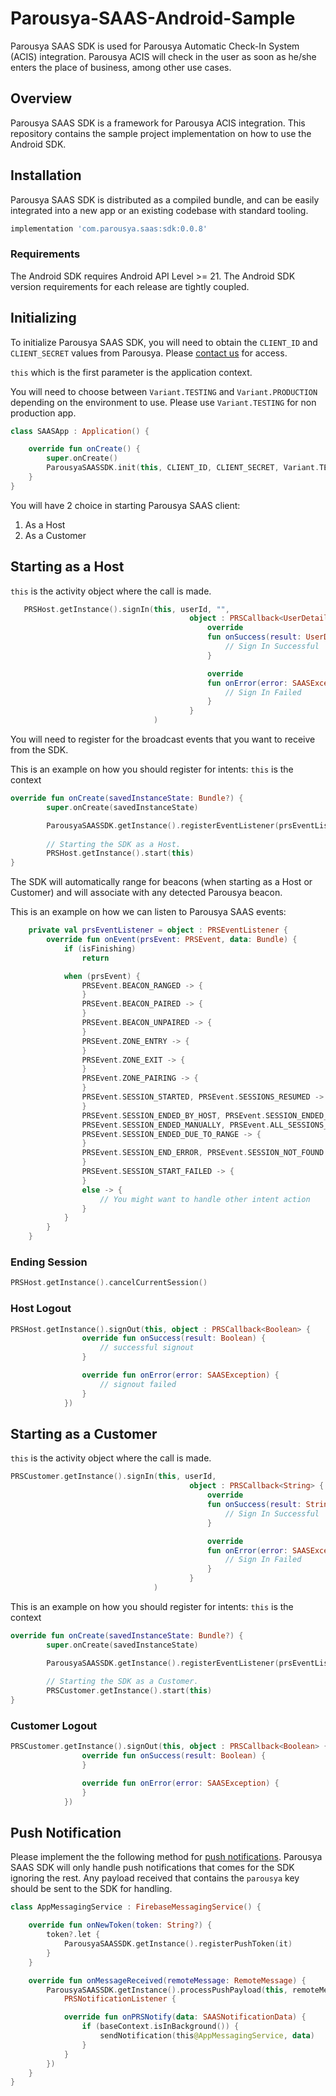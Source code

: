 # Parousya-SAAS-Android-Sample
Parousya SAAS SDK is used for Parousya Automatic Check-In System (ACIS) integration. Parousya ACIS will check in the user as soon as he/she enters the place of business, among other use cases.

## Overview
Parousya SAAS SDK is a framework for Parousya ACIS integration.  This repository contains the sample project implementation on how to use the Android SDK.

## Installation 
Parousya SAAS SDK is distributed as a compiled bundle, and can be easily integrated into a new app or an existing codebase with standard tooling.

```ruby
implementation 'com.parousya.saas:sdk:0.0.8'
```

### Requirements

The Android SDK requires Android API Level >= 21. The Android SDK version requirements for each release are tightly coupled.

## Initializing
To initialize Parousya SAAS SDK, you will need to obtain the `CLIENT_ID` and `CLIENT_SECRET` values from Parousya. Please [contact us](https://www.parousya.com/contact) for access.

`this` which is the first parameter is the application context.

You will need to choose between `Variant.TESTING` and `Variant.PRODUCTION` depending on the environment to use. Please use `Variant.TESTING` for non production app.

```kotlin
class SAASApp : Application() {

    override fun onCreate() {
        super.onCreate()
        ParousyaSAASSDK.init(this, CLIENT_ID, CLIENT_SECRET, Variant.TESTING)
    }
}
```

You will have 2 choice in starting Parousya SAAS client:
1. As a Host
2. As a Customer

## Starting as a Host
`this` is the activity object where the call is made.

```kotlin
   PRSHost.getInstance().signIn(this, userId, "",
                                        object : PRSCallback<UserDetails> {
                                            override
                                            fun onSuccess(result: UserDetails) {
                                                // Sign In Successful
                                            }

                                            override
                                            fun onError(error: SAASException) {
                                                // Sign In Failed
                                            }
                                        }
                                )
```
You will need to register for the broadcast events that you want to receive from the SDK.

This is an example on how you should register for intents: `this` is the context

```kotlin
override fun onCreate(savedInstanceState: Bundle?) {
        super.onCreate(savedInstanceState)

		ParousyaSAASSDK.getInstance().registerEventListener(prsEventListener)
		
		// Starting the SDK as a Host.
		PRSHost.getInstance().start(this)
}
```
The SDK will automatically range for beacons (when starting as a Host or Customer) and will associate with any detected Parousya beacon.

This is an example on how we can listen to Parousya SAAS events:
```kotlin
    private val prsEventListener = object : PRSEventListener {
        override fun onEvent(prsEvent: PRSEvent, data: Bundle) {
            if (isFinishing)
                return

            when (prsEvent) {
                PRSEvent.BEACON_RANGED -> {
                }
                PRSEvent.BEACON_PAIRED -> {
                }
                PRSEvent.BEACON_UNPAIRED -> {
                }
                PRSEvent.ZONE_ENTRY -> {
                }
                PRSEvent.ZONE_EXIT -> {
                }
                PRSEvent.ZONE_PAIRING -> {
                }
                PRSEvent.SESSION_STARTED, PRSEvent.SESSIONS_RESUMED -> {
                }
                PRSEvent.SESSION_ENDED_BY_HOST, PRSEvent.SESSION_ENDED_BY_CUSTOMER,
                PRSEvent.SESSION_ENDED_MANUALLY, PRSEvent.ALL_SESSIONS_ENDED_MANUALLY,
                PRSEvent.SESSION_ENDED_DUE_TO_RANGE -> {
                }
                PRSEvent.SESSION_END_ERROR, PRSEvent.SESSION_NOT_FOUND -> {
                }
                PRSEvent.SESSION_START_FAILED -> {
                }
                else -> {
					// You might want to handle other intent action
				}
            }
        }
    }
```

### Ending Session
```kotlin
PRSHost.getInstance().cancelCurrentSession()
```

### Host Logout
```kotlin
PRSHost.getInstance().signOut(this, object : PRSCallback<Boolean> {
                override fun onSuccess(result: Boolean) {
					// successful signout
                }

                override fun onError(error: SAASException) {
					// signout failed
                }
            })
```        
## Starting as a Customer

`this` is the activity object where the call is made.

```kotlin
PRSCustomer.getInstance().signIn(this, userId,
                                        object : PRSCallback<String> {
                                            override
                                            fun onSuccess(result: String) {
                                                // Sign In Successful
                                            }

                                            override
                                            fun onError(error: SAASException) {
                                                // Sign In Failed
                                            }
                                        }
                                )
```
This is an example on how you should register for intents: `this` is the context

```kotlin
override fun onCreate(savedInstanceState: Bundle?) {
        super.onCreate(savedInstanceState)

		ParousyaSAASSDK.getInstance().registerEventListener(prsEventListener)
		
		// Starting the SDK as a Customer.
		PRSCustomer.getInstance().start(this)
}
```

### Customer Logout
```kotlin
PRSCustomer.getInstance().signOut(this, object : PRSCallback<Boolean> {
                override fun onSuccess(result: Boolean) {
                }

                override fun onError(error: SAASException) {
                }
            })
```


## Push Notification
Please implement the the following method for [push notifications](https://firebase.google.com/docs/cloud-messaging/android/client "push notifications").  Parousya SAAS SDK will only handle push notifications that comes for the SDK ignoring the rest. Any payload received that contains the `parousya` key should be sent to the SDK for handling.

```kotlin
class AppMessagingService : FirebaseMessagingService() {

    override fun onNewToken(token: String?) {
        token?.let {
            ParousyaSAASSDK.getInstance().registerPushToken(it)
        }
    }

    override fun onMessageReceived(remoteMessage: RemoteMessage) {
        ParousyaSAASSDK.getInstance().processPushPayload(this, remoteMessage.data, object :
            PRSNotificationListener {

            override fun onPRSNotify(data: SAASNotificationData) {
                if (baseContext.isInBackground()) {
                    sendNotification(this@AppMessagingService, data)
                }
            }
        })
    }
}
```
